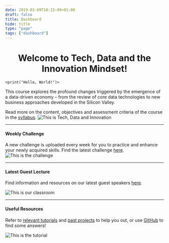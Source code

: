 ```yaml
---
date: 2019-03-09T10:15:09+01:00
draft: false
title: Dashboard
hide: title
type: "page"
tags: ["dashboard"]
---
```


<center> <h1>Welcome to Tech, Data and the Innovation Mindset!</h1> </center>

    <print("Hello, World!")>

This course explores the profound changes triggered by the emergence of a data-driven economy – from the review of core data technologies to new business approaches developed in the Silicon Valley.

Read more on the content, objectives and assessment criteria of the course in the [syllabus](/syllabus).
![This is Tech, Data and Innovation](/aiblur.jpg)
***
#### Weekly Challenge
A new challenge is uploaded every week for you to practice and enhance your newly acquired skills. Find the latest challenge [here](/tags/challenge_of_the_week/).
![This is the challenge](/challenge.jpg)
***
#### Latest Guest Lecture
Find information and resources on our latest guest speakers [here](/tags/guest_speakers/).

![This is our classroom](/classroom.jpg)

***
#### Useful Resources
Refer to [relevant tutorials](/tags/tutorials) and [past projects](/tags/past_prjects) to help you out, or use [GitHub](https://github.com/) to find some answers!

![This is the tutorial](/tutorialxxx.jpg)
